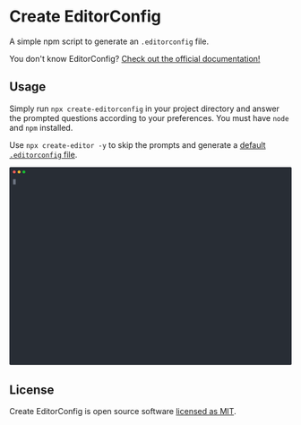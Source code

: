 # Create EditorConfig

A simple npm script to generate an `.editorconfig` file.

You don't know EditorConfig? [Check out the official documentation!](https://editorconfig.org/)

## Usage

Simply run `npx create-editorconfig` in your project directory and answer
the prompted questions according to your preferences. You must have `node` and
`npm` installed.

Use `npx create-editor -y` to skip the prompts and generate a [default `.editorconfig`
file](.editorconfig).

[![Create EditorConfig usage](usage.svg)](https://asciinema.org/a/CDUMGP3neHEMchCFUsIqgN1U4)

## License

Create EditorConfig is open source software [licensed as MIT](https://github.com/facebook/create-react-app/blob/main/LICENSE).
